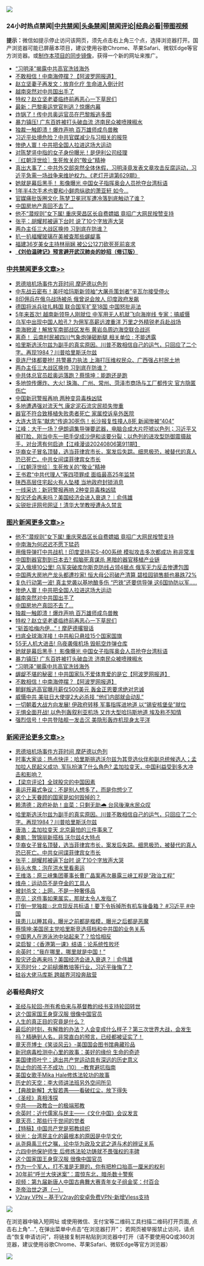 ![](https://raw.githubusercontent.com/jsvpn/jsproxy/dev/64photo/fqnews-qr.jpg)

<div id="tt">
<h3>24小时热点禁闻|<a href="#%E4%B8%AD%E5%85%B1%E7%A6%81%E9%97%BB%E6%9B%B4%E5%A4%9A%E6%96%87%E7%AB%A0">中共禁闻</a>|<a href="#%E5%9B%BE%E7%89%87%E6%96%B0%E9%97%BB%E6%9B%B4%E5%A4%9A%E6%96%87%E7%AB%A0">头条禁闻</a>|<a href="#%E6%96%B0%E9%97%BB%E8%AF%84%E8%AE%BA%E6%9B%B4%E5%A4%9A%E6%96%87%E7%AB%A0">禁闻评论|<a href="#%E5%BF%85%E7%9C%8B%E7%BB%8F%E5%85%B8%E5%A5%BD%E6%96%87">经典必看</a>|<a href="https://696153.xyz/3" target="_blank">带图视频</a></h3>
<div><b>提示：</b>微信如提示停止访问该网页，须先点击右上角三个点，选择浏览器打开。国产浏览器可能已屏蔽本项目，建议使用谷歌Chrome、苹果Safari、微软Edge等官方浏览器。或<a href="%E5%88%B6%E4%BD%9Cgit%E7%A6%81%E9%97%BB%E9%95%9C%E5%83%8F.md">制作本项目的同步镜像</a>，获得一个新的网址来推广。</div>
<ul>

<li><a href="/topimagenews/20240807/2071526.md">“习明泽”揭露中共高官洗钱海外</a></li>
<li><a href="/topimagenews/20240807/2071524.md">不敢相信！中南海停摆？【阿波罗网报道】</a></li>
<li><a href="/cbnews/20240807/2071560.md">赵立坚妻子再发文：放弃化疗 生命进入倒计时</a></li>
<li><a href="/topimagenews/20240807/2071615.md">越南突然对中共国出手了</a></li>
<li><a href="/topimagenews/20240807/2071601.md">特权？赵立坚老婆临终前再恶心一下草民们</a></li>
<li><a href="/cbnews/20240807/2071528.md">最新：巴黎奥运党官判逃？惊爆内幕</a></li>
<li><a href="/ccpdope/20240807/2071550.md">炸锅了！传中共奥运官员在巴黎叛逃多图</a></li>
<li><a href="/topimagenews/20240807/2071539.md">暴力镇压! 广东百姓被打头破血流 济南民众被喷辣椒水</a></li>
<li><a href="/topimagenews/20240807/2071613.md">独裁一触即溃！爆炸声响 百万雄师成鸟兽散</a></li>
<li><a href="/baitai/20240807/2071730.md">习近平处境危险？中共官媒减少与习相关的报导</a></li>
<li><a href="/topimagenews/20240807/2071650.md">惨绝人寰！中共把全国人拉进这场大运动</a></li>
<li><a href="/sports/20240807/2071566.md">对陈梦竖中指的女子身份曝光！是伊利公司经理</a></li>
<li><a href="/cbnews/20240807/2071654.md">〖红朝浮世绘〗生死攸关的“敬业”精神</a></li>
<li><a href="/sohnews/20240807/2071710.md">真出大事了：中共外交部突然全体休假，习明泽竟发表文章攻击反腐运动，习近平急需一场战争来维护权力。《老灯开讲第629期》</a></li>
<li><a href="/topimagenews/20240807/2071540.md">她就是幕后黑手！ 影像曝光 中国女子指挥奥会人员抢夺台湾标语</a></li>
<li><a href="/yule/20240807/2071573.md">1年半4次手术也要和小鲜肉纵欲的萧亚轩 如今…</a></li>
<li><a href="/comments/20240807/2071483.md">官媒痛批饭圈文化 陈梦卫冕冠军遭冷落到底触动了谁？</a></li>
<li><a href="/topimagenews/20240807/2071614.md">中国房地产真回不去了…</a></li>
<li><a href="/topimagenews/20240807/2071823.md">他不“潜规则”女下属! 重庆荣昌区长自费嫖娼 竟招广大网民按赞支持</a></li>
<li><a href="/comments/20240807/2071651.md">张平：胡耀邦被逼下台时 说了10个字放声大哭</a></li>
<li><a href="/cbnews/20240807/2071756.md">两办主任三大战区换帅 习到底在防谁？</a></li>
<li><a href="/cnnews/20240807/2071544.md">扒一扒福耀玻璃在美被查那些龌龊事</a></li>
<li><a href="/yule/20240807/2071572.md">福建36岁美女主持林丽娴 被公公12刀砍死死前哀求</a></li>
<li><b><a href="/comments/20200207/1272816.md" target="_blank">《刘伯温碑记》预言避开武汉肺炎的妙招（修订版）</a></b></li>
</ul>
</div>

<div class="catlist">
<h3><a href="/cbnews/" target="_blank">中共禁闻</a><span><a href="/cbnews/" target="_blank" rel="nofollow">更多文章>></a></span></h3>
<ul>
<li><a href="/comments/20240807/2071864.md" target="_blank">恩德培机场事件方菲时间 摩萨德以色列</a></li>
<li><a href="/cbnews/20240807/2071805.md" target="_blank">中东战云密布！美吁哈玛斯新领袖“大屠杀策划者”辛瓦尔接受停火</a></li>
<li><a href="/cbnews/20240807/2071785.md" target="_blank">8印佣兵在俄乌战场被杀 俄曾说会放人 印度政府发飙</a></li>
<li><a href="/cbnews/20240807/2071784.md" target="_blank">德国将派兵驻扎韩国 联合国军扩至18国 中国怒批非法</a></li>
<li><a href="/cbnews/20240807/2071783.md" target="_blank">5年来首次! 越南新领导人刚就位 中军用无人机就飞向海岸线 专家：搞威慑</a></li>
<li><a href="/cbnews/20240807/2071782.md" target="_blank">乌军中出现中国人脸孔? 为佣军高薪远渡重洋 万里之外精锐老兵赴战场</a></li>
<li><a href="/cbnews/20240807/2071781.md" target="_blank">南海掀波！解放军南部战区发布 黄岩岛周边海空联合战巡</a></li>
<li><a href="/cbnews/20240807/2071780.md" target="_blank">离奇！ 云南村民被四川气象炮弹砸断腿 相关单位 : 不能透露</a></li>
<li><a href="/comments/20240807/2071763.md" target="_blank">哈里斯选沃尔兹为副手的真实原因。川普不敢相信自己的运气，只回应了二个字。再现1984？川普哈里斯沃尔兹</a></li>
<li><a href="/cbnews/20240807/2071760.md" target="_blank">竟连尸体都要抢! 共警暴力执法 上海打压维权民众、广西强占村民土地</a></li>
<li><a href="/cbnews/20240807/2071756.md" target="_blank">两办主任三大战区换帅 习到底在防谁？</a></li>
<li><a href="/cbnews/20240807/2071700.md" target="_blank">中共体总官员趁奥运落跑？蔡慎坤：能跑还是跑</a></li>
<li><a href="/cbnews/20240807/2071699.md" target="_blank">多地惊传爆炸、大火! 珠海、广州、常州、菏泽市商场与工厂都传灾 官方隐匿伤亡</a></li>
<li><a href="/cbnews/20240807/2071698.md" target="_blank">中国新冠警报再响 两种变异毒株凶猛</a></li>
<li><a href="/cbnews/20240807/2071689.md" target="_blank">多地遭遇强对流天气 康定泥石流灾民损失惨重</a></li>
<li><a href="/cbnews/20240807/2071688.md" target="_blank">器官不符合致移植失败患者死亡 家属控诉阜外医院</a></li>
<li><a href="/cbnews/20240807/2071687.md" target="_blank">大连大货车“献忠”传逾30死伤！长沙报复性撞人8死 新闻惨被“404”</a></li>
<li><a href="/cbnews/20240807/2071668.md" target="_blank">江峰：大干一场？伊朗调集导弹要武器，电脑合成大片吓唬以色列；习近平又被打脸，刚当中东一把手促成沙伊和谈要分裂；以色列的进攻型防御震摄敌手，对台湾有何启迪【江峰漫谈20240806第911期】</a></li>
<li><a href="/comments/20240807/2071665.md" target="_blank">华裔女子冒名顶替，选当菲律宾市长，案发后失踪。细思极恐，被替代的真人恐已死亡。中共女间谍菲律宾女市长</a></li>
<li><a href="/cbnews/20240807/2071654.md" target="_blank">〖红朝浮世绘〗生死攸关的“敬业”精神</a></li>
<li><a href="/cbnews/20240807/2071602.md" target="_blank">王书君“中共代理人”等四项罪成 面临最高25年监禁</a></li>
<li><a href="/cbnews/20240807/2071584.md" target="_blank">陕西高层住宅起火有人坠楼 当地政府封锁消息</a></li>
<li><a href="/cbnews/20240807/2071583.md" target="_blank">一线采访：新冠警报再响 2种变异毒株凶猛</a></li>
<li><a href="/comments/20240807/2071581.md" target="_blank">股灾还会再来吗？美国经济会进入衰退？｜俞伟雄</a></li>
<li><a href="/cbnews/20240807/2071561.md" target="_blank">尖锐批评网号网证！清华大学教授遭永久禁言</a></li>

</ul>
</div>
<div class="catlist">
<h3><a href="/topimagenews/" target="_blank">图片新闻</a><span><a href="/topimagenews/" target="_blank" rel="nofollow">更多文章>></a></span></h3>
<ul>
<li><a href="/topimagenews/20240807/2071823.md" target="_blank">他不“潜规则”女下属! 重庆荣昌区长自费嫖娼 竟招广大网民按赞支持</a></li>
<li><a href="/topimagenews/20240807/2071798.md" target="_blank">中南海为何迟迟不愿下猛药</a></li>
<li><a href="/topimagenews/20240807/2071779.md" target="_blank">用俄导弹打中共战机！印度坚持买S-400系统 模拟攻击多次都成功 称非常准</a></li>
<li><a href="/topimagenews/20240807/2071778.md" target="_blank">中国割器官割到日本去? 假脑死真谋杀 黑暗的器官移植产业链</a></li>
<li><a href="/topimagenews/20240807/2071777.md" target="_blank">深入俄境10公里! 乌军突破库尔斯克防线占领4据点 俄军无力反击惨遭包围</a></li>
<li><a href="/topimagenews/20240807/2071776.md" target="_blank">中国两大房地产龙头都遭抄家! 恒大母公司破产清算 碧桂园销售额也暴跌72%</a></li>
<li><a href="/topimagenews/20240807/2071775.md" target="_blank">复仇行动第一波! 真主党袭以基地酿多伤 “巴铁”还要供导弹 这6国协防以军&#8230;..</a></li>
<li><a href="/topimagenews/20240807/2071650.md" target="_blank">惨绝人寰！中共把全国人拉进这场大运动</a></li>
<li><a href="/topimagenews/20240807/2071615.md" target="_blank">越南突然对中共国出手了</a></li>
<li><a href="/topimagenews/20240807/2071614.md" target="_blank">中国房地产真回不去了…</a></li>
<li><a href="/topimagenews/20240807/2071613.md" target="_blank">独裁一触即溃！爆炸声响 百万雄师成鸟兽散</a></li>
<li><a href="/topimagenews/20240807/2071601.md" target="_blank">特权？赵立坚老婆临终前再恶心一下草民们</a></li>
<li><a href="/topimagenews/20240807/2071600.md" target="_blank">“斩首哈梅内伊&#8230;&#8221;！摩萨德撂狠话</a></li>
<li><a href="/topimagenews/20240807/2071582.md" target="_blank">扫底全球海洋接！中共船只悬挂15个国家国旗</a></li>
<li><a href="/topimagenews/20240807/2071558.md" target="_blank">55无人机大进击! 乌夜袭俄机场 毁航空炸弹仓库</a></li>
<li><a href="/topimagenews/20240807/2071540.md" target="_blank">她就是幕后黑手！ 影像曝光 中国女子指挥奥会人员抢夺台湾标语</a></li>
<li><a href="/topimagenews/20240807/2071539.md" target="_blank">暴力镇压! 广东百姓被打头破血流 济南民众被喷辣椒水</a></li>
<li><a href="/topimagenews/20240807/2071526.md" target="_blank">“习明泽”揭露中共高官洗钱海外</a></li>
<li><a href="/topimagenews/20240807/2071525.md" target="_blank">龌龊不堪的秘密！中共国家队不爱体育爱的是它【阿波罗网报道】</a></li>
<li><a href="/topimagenews/20240807/2071524.md" target="_blank">不敢相信！中南海停摆？【阿波罗网报道】</a></li>
<li><a href="/topimagenews/20240806/2071418.md" target="_blank">朝鲜叛逃高官曝月薪仅500美元 轰金正恩要求绝对忠诚</a></li>
<li><a href="/topimagenews/20240806/2071390.md" target="_blank">威慑中共 美驻日大使提2大必杀技 “他们内部就会动乱”</a></li>
<li><a href="/topimagenews/20240806/2071283.md" target="_blank">一切朝着大战方向发展! 伊政府转移 军事指挥进地道 以“锡安核堡垒”就位</a></li>
<li><a href="/topimagenews/20240806/2071282.md" target="_blank">无惧全面开战! 以色列轰叙利亚机场 又炸大型哈玛斯地道 埃及称不知情</a></li>
<li><a href="/topimagenews/20240806/2071234.md" target="_blank">强烈信号！中共登陆舰一发击沉 美隐形轰炸机现身太平洋</a></li>

</ul>
</div>
<div class="catlist">
<h3><a href="/comments/" target="_blank">新闻评论</a><span><a href="/comments/" target="_blank" rel="nofollow">更多文章>></a></span></h3>
<ul>
<li><a href="/comments/20240807/2071864.md" target="_blank">恩德培机场事件方菲时间 摩萨德以色列</a></li>
<li><a href="/comments/20240807/2071856.md" target="_blank">时事大家谈：热点快评：哈里斯挑选沃尔兹为其竞选伙伴和副总统候选人；孟加拉人民起义成功, 军队扮演了什么角色? 孟加拉变天，中国利益受到多大冲击和影响？</a></li>
<li><a href="/comments/20240807/2071850.md" target="_blank">【梁京评论】全球股灾的中国因素</a></li>
<li><a href="/comments/20240807/2071810.md" target="_blank">奥运开幕式争议：不是别人想多了，而是你想少了</a></li>
<li><a href="/comments/20240807/2071809.md" target="_blank">这个上天眷顾的国家是如何毁掉的？</a></li>
<li><a href="/comments/20240807/2071774.md" target="_blank">赖清德：政府补助！韭菜：只剩无助🌧️ 台风後淹水民众叹</a></li>
<li><a href="/comments/20240807/2071763.md" target="_blank">哈里斯选沃尔兹为副手的真实原因。川普不敢相信自己的运气，只回应了二个字。再现1984？川普哈里斯沃尔兹</a></li>
<li><a href="/comments/20240807/2071702.md" target="_blank">唐浩：孟加拉变天 北京最怕的三件事来了</a></li>
<li><a href="/comments/20240807/2071673.md" target="_blank">秦鹏：贺锦丽新搭档 沃尔兹4大特点</a></li>
<li><a href="/comments/20240807/2071665.md" target="_blank">华裔女子冒名顶替，选当菲律宾市长，案发后失踪。细思极恐，被替代的真人恐已死亡。中共女间谍菲律宾女市长</a></li>
<li><a href="/comments/20240807/2071651.md" target="_blank">张平：胡耀邦被逼下台时 说了10个字放声大哭</a></li>
<li><a href="/comments/20240807/2071635.md" target="_blank">码头水鬼：泡在洪水里看奥运</a></li>
<li><a href="/comments/20240807/2071634.md" target="_blank">王维洛：原三峡集团董事长曹广晶案再次暴露三峡工程是“政治工程”</a></li>
<li><a href="/comments/20240807/2071633.md" target="_blank">维舟：运动员不是夺金的工具人</a></li>
<li><a href="/comments/20240807/2071632.md" target="_blank">被封杀文：上网，不是一种奢侈品</a></li>
<li><a href="/comments/20240807/2071631.md" target="_blank">亮见：这件事如果属实，那就太令人发指了</a></li>
<li><a href="/comments/20240807/2071626.md" target="_blank">打倒一党独裁💥北京现反共标语！要下令拆掉所有机车後备箱？ #习近平 #中国</a></li>
<li><a href="/comments/20240807/2071617.md" target="_blank">挟患儿以睡其母，曝光之前都是楷模，曝光之后都是恶魔</a></li>
<li><a href="/comments/20240807/2071604.md" target="_blank">蔡慎坤:美国民主党哈里斯竞选搭档和中共国的业务关系</a></li>
<li><a href="/comments/20240807/2071603.md" target="_blank">中国男人在游泳池中站起来了？恰恰相反</a></li>
<li><a href="/comments/20240807/2071587.md" target="_blank">梁启智：《香港第一课》结语：论系统性败坏</a></li>
<li><a href="/comments/20240807/2071586.md" target="_blank">余英时：“我在哪里，哪里就是中国！”</a></li>
<li><a href="/comments/20240807/2071581.md" target="_blank">股灾还会再来吗？美国经济会进入衰退？｜俞伟雄</a></li>
<li><a href="/comments/20240807/2071538.md" target="_blank">天亮时分：之前槌爆教培等行业，习近平後悔了？</a></li>
<li><a href="/comments/20240807/2071533.md" target="_blank">硅谷大佬马库斯 跨越界河投奔敌营</a></li>

</ul>
</div>

<div class="catlist">
<h3>必看经典好文</h3>
<ul>
<li><a href="/comments/20220503/1727836.md" target="_blank">圣经与轮回-所有希伯来与基督教的经书支持轮回转世</a></li>
<li><a href="/bannedvideo/20220606/1742248.md" target="_blank">这个国家国王身穿汉服 很像中国官员</a></li>
<li><a href="/comments/20220717/1759493.md" target="_blank">人生的真正目的究竟是什么？</a></li>
<li><a href="/comments/20221021/1800167.md" target="_blank">最后的时刻，有解救的办法？人会变成什么样子？第三次世界大战，会发生吗？精确到人名，非常直白的预言，已经都被证实了！</a></li>
<li><a href="/comments/20220925/1789151.md" target="_blank">章天亮博士《笑谈风云》-美国国会图书馆典藏珍品</a></li>
<li><a href="/cbnews/20210421/1530674.md" target="_blank">新冠病毒检测中心里的故事：美好的缘份 生命的奇迹</a></li>
<li><a href="/cnnews/20210819/1609201.md" target="_blank">美国律师叶宁：退出共产党运动具有深远的历史意义</a></li>
<li><a href="/comments/20230925/1899103.md" target="_blank">防止你的孩子不成功（10） &#8211;教育避坑指南</a></li>
<li><a href="/comments/20200114/1258532.md" target="_blank">美国女歌手Mika Hale修炼法轮功的故事</a></li>
<li><a href="/tculture/20121025/73064.md" target="_blank">历史的天空：李大师讲法班另外空间所见</a></li>
<li><a href="/comments/20201217/1449706.md" target="_blank">【典故新解】大智若愚——看破红尘，放下得失</a></li>
<li><a href="/tculture/20201113/1430493.md" target="_blank">《圣经》真相浅探</a></li>
<li><a href="/comments/20220331/1712636.md" target="_blank">中共——政教合一的极端邪教</a></li>
<li><a href="/comments/20230502/1879311.md" target="_blank">余英时：近代儒家与民主——《文化中国》会议发言</a></li>
<li><a href="/comments/20240623/2053092.md" target="_blank">章天亮：那些行于世间的觉者</a></li>
<li><a href="/comments/20190701/1151501.md" target="_blank">【特稿】中国共产党是邪教组织</a></li>
<li><a href="/cbnews/20220205/1688152.md" target="_blank">徐光：台湾民主化的最根本的原因是中华文化</a></li>
<li><a href="/tculture/20180501/935934.md" target="_blank">从尧舜禹三代之嘱，论中华为政及文武之道与术的辨证关系</a></li>
<li><a href="/comments/20200926/1403542.md" target="_blank">六四中他保护师生 后修炼法轮功铸就不畏强权的丰碑</a></li>
<li><a href="/comments/20220611/1744476.md" target="_blank">这个国家国王身穿汉服 很像中国官员</a></li>
<li><a href="/comments/20221204/1819603.md" target="_blank">作为一个军人，打不准是无罪的，你有把枪口抬高一厘米的权利</a></li>
<li><a href="/topimagenews/20171017/843193.md" target="_blank">30年前“呼兰大侠迷案”：震惊东北，暗杀数十警察</a></li>
<li><a href="/comments/20220518/1734456.md" target="_blank">视频：第九届新唐人中国古典舞大赛青年女子组金奖：付百合</a></li>
<li><a href="/cbnews/20240715/2062387.md" target="_blank">尧帝治世之道（一）</a></li>
<li><a href="/comments/20210402/1257608.md" target="_blank">V2ray VPN &#8211; 基于V2ray的安卓免费VPN-新增Vless支持</a></li>

</ul>
</div>

![](https://raw.githubusercontent.com/jsvpn/jsproxy/dev/64photo/fqnews-qr.jpg)

在浏览器中输入短网址 或使用微信、支付宝等二维码工具扫描二维码打开页面, 点击右上角"...", 在弹出菜单中点击“在浏览器打开”； 若网页被举报禁止访问，请点击“恢复申请访问”，将链接复制并粘贴到浏览器中打开（请不要使用QQ或360浏览器，建议使用谷歌Chrome、苹果Safari、微软Edge等官方浏览器）

![](https://raw.githubusercontent.com/jsvpn/jsproxy/dev/64photo/wx.jpg)